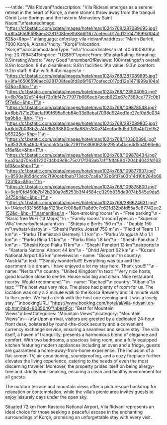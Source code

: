 ---\ntitle: "Vila Ridvani"\ndescription: "Vila Ridvani emerges as a serene retreat in the heart of Korçë, a mere stone's throw away from the tranquil Ohrid Lake Springs and the historic Monastery Saint Naum."\nfeaturedImage: "https://cf.bstatic.com/xdata/images/hotel/max1024x768/287089695.jpg?k=8fa46506598aec8281708fee8fd8d6f1677cefecc017dd12e1471899a104a162&o=&hp=1"\nlanguage: en\nslug: vila-ridvani\naddress: "Marin Barleti, 7000 Korçë, Albania"\ncity: "Korçë"\nlocation: "Korçë"\naccommodationType: "villa"\ncoordinates:\n  lat: 40.61008018\n  lng: 20.78843415\nprice: "US$59"\npriceFrom: 59\nstarRating: 5\nrating: 8.9\nratingWords: "Very Good"\nnumberOfReviews: 100\nratings:\n  overall: 8.9\n  location: 8.4\n  cleanliness: 8.8\n  facilities: 9\n  value: 9.3\n  comfort: 9.2\n  staff: 9.4\n  wifi: 8.4\nimages:\n  - "https://cf.bstatic.com/xdata/images/hotel/max1024x768/287089695.jpg?k=8fa46506598aec8281708fee8fd8d6f1677cefecc017dd12e1471899a104a162&o=&hp=1"\n  - "https://cf.bstatic.com/xdata/images/hotel/max1024x768/123504050.jpg?k=6b76a32e5144ef73b1bf47c77977b686eeb7aceb922e67c7369ce777c0b15f7e&o=&hp=1"\n  - "https://cf.bstatic.com/xdata/images/hotel/max1024x768/109878548.jpg?k=6bb7f71e29aefaf99f695a9eb84e33d9abaf7098d924ed1de27cf0d6e034ba9b&o=&hp=1"\n  - "https://cf.bstatic.com/xdata/images/hotel/max1024x768/287089805.jpg?k=8dd2b038b2c74b8b3988ff0ee8a887e780a3f4ecfbd5d5df03b4bf2e952b6522&o=&hp=1"\n  - "https://cf.bstatic.com/xdata/images/hotel/max1024x768/110300396.jpg?k=353208a460a9faada5fda74c729111e3860623e295bb4bce4d5b4066e6cc16af&o=&hp=1"\n  - "https://cf.bstatic.com/xdata/images/hotel/max1024x768/109878434.jpg?k=a2bad70e3612307d4bd9d9c75c017f263ab7a1f1fdf48947204b4642fd163b10&o=&hp=1"\n  - "https://cf.bstatic.com/xdata/images/hotel/max1024x768/109877907.jpg?k=8593a9b5d4cb9c7f90cebfbab713dcb7ca8a732b6fd7a03b14d10b284b687231&o=&hp=1"\n  - "https://cf.bstatic.com/xdata/images/hotel/max1024x768/109878800.jpg?k=6ebf0fd450b7b12b280a9d5253b3f44584cd329b835de9074b545e9da53475b4&o=&hp=1"\n  - "https://cf.bstatic.com/xdata/images/hotel/max1024x768/286624631.jpg?k=f74dec13315691da5123bc7c008a671a8d9c7c621d32b8fd55a6e87742ee2152&o=&hp=1"\namenities:\n  - "Non-smoking rooms"\n  - "Free parking"\n  - "Basic free WiFi (13 Mbps)"\n  - "Family rooms"\nroomTypes:\n  - "Superior Villa"\nnearbyRestaurants:\n  - "Shtëpia e Birrës 150 m"\n  - "Double 150 m"\nwhatsNearby:\n  - "Sheshi Patriku Joasaf 750 m"\n  - "Field of Tears 1.1 km"\n  - "Parku Themistokli Gërmenji 1.1 km"\n  - "Parku Vangjush Mio 1.1 km"\n  - "Parku Rinia 1.1 km"\n  - "Parku Rinia 1.8 km"\n  - "Sheshi Panxhar 7 km"\n  - "Sheshi Koço Plaku 11 km"\n  - "Sheshi Penetori 13 km"\nairports:\n  - "Kastoria National Airport 44 km"\n  - "Ohrid Airport 62 km"\n  - "Kozani National Airport 95 km"\nreviews:\n  - name: "Giovanni"\n    country: "Austria"\n    text: "“Simply wonderful!!! Everything was top and the apartment is a dream. I have enjoyed a lot my stay here. Thank you!!!”"\n  - name: "Neritan"\n    country: "United Kingdom"\n    text: "“Very nice hosts, good location close to centre. House was big and clean. Nice restaurant nearby. Would recommend.”"\n  - name: "Rachael"\n    country: "Albania"\n    text: "“The host was very nice. The place had plenty of room for us. The location was only a 2 minute walk to the Korca Brewery and 18 minute walk to the center. We had a drink with the host one evening and it was a lovely stay.”"\nbookingURL: "https://www.booking.com/hotel/al/vila-ridvani.en-gb.html?aid=8035640"\nbestFor: "Best for Mountain Views"\nbestCategories: "Mountain Views"\ncategory: "Mountain Views"\n---\n\nUpon arrival, visitors are greeted by a dedicated 24-hour front desk, bolstered by round-the-clock security and a convenient currency exchange service, ensuring a seamless and secure stay. The villa itself, a haven of tranquility, presents a harmonious blend of elegance and comfort. With two bedrooms, a spacious living room, and a fully equipped kitchen featuring modern appliances including an oven and a fridge, guests are guaranteed a home-away-from-home experience. The inclusion of a flat-screen TV, air conditioning, soundproofing, and a cozy fireplace further elevates the living experience, catering to the needs of even the most discerning traveler. Moreover, the property prides itself on being allergy-free and strictly non-smoking, ensuring a clean and healthy environment for all guests.

The outdoor terrace and mountain views offer a picturesque backdrop for relaxation or contemplation, while the villa's picnic area invites guests to enjoy leisurely days under the open sky. 

Situated 72 km from Kastoria National Airport, Vila Ridvani represents an ideal choice for those seeking a peaceful escape in the enchanting surroundings of Korçë, promising an unforgettable stay with every visit.